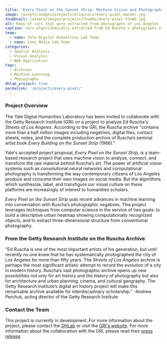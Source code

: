 ```yaml
---
title: 'Every Pixel on the Sunset Strip: Machine Vision and Photographs'
image: /assets/images/projects/originals/every-pixel-banner.jpg
thumbnail: /assets/images/projects/thumbs/every-pixel-thumb.jpg
alt: Rows of cars that were extracted from photographs of Los Angeles
caption: Cars algorithmically extracted from Ed Ruscha's photographs of Los Angeles.
team:
  - name: Yale Digital Humanities Lab Team
  - name: Lens Media Lab Team
categories:
  - Spatial Analysis
  - Visual Analysis
  - Web Application
tags:  
  - Archives
  - Machine Learning
  - Photographs
dhlab_project: true
permalink: '/projects/every-pixel/'
---
```


### Project Overview

The Yale Digital Humanities Laboratory has been invited to collaborate with the Getty Research Institute (GRI) on a project to analyze Ed Ruscha's *Streets of Los Angeles*. According to the GRI, the Ruscha archive "contains more than a half million images including negatives, digital files, contact sheets, notes, and the complete production archive of Ruscha’s seminal artist book *Every Building on the Sunset Strip* (1966)." 

Yale's accepted project proposal, *Every Pixel on the Sunset Strip*, is a team­-based research project that uses machine vision to analyze, connect, and transform the raw material behind Ruscha’s art. The power of artificial vision systems such as convolutional neural networks and computational photography is transforming the way contemporary citizens of Los Angeles produce and consume their own images on social media. But the algorithms which synthesize, label, and transfigure our visual culture on these platforms are increasingly of interest to humanities scholars. 

*Every Pixel on the Sunset Strip* puts recent advances in machine learning into conversation with Ruscha’s photographic negatives. This project leverages techniques from computer science in the service of two goals: to build a descriptive urban heatmap showing computationally­ recognized objects, and to extract three­-dimensional structure from conventional photography.

### From the Getty Research Institute on the Ruscha Archive

"Ed Ruscha is one of the most important artists of his generation, but until recently no one knew that he has systematically photographed the city of Los Angeles for more than fifty years. The *Streets of Los Angeles* archive is perhaps the most significant artistic attempt to record the evolution of a city in modern history. Ruscha’s vast photographic archive opens up new possibilities not only for art history and the history of photography but also for architecture and urban planning, cinema, and cultural geography. The Getty Research Institute’s digital art history project will make this remarkable archive available for interdisciplinary scholarship.” -Andrew Perchuk, acting director of the Getty Research Institute

### Contact the Team
This project is currently in development. For more information about the project, please contact the [DHLab](mailto:dhlab@yale.edu) or visit the <a href='http://www.getty.edu/research/scholars/digital_art_history/ruscha/index.html' target='_blank'> GRI's website</a>. For more information about the collaboration with the GRI, please read their <a href='{{site.baseurl}}/assets/docs/getty-announcement.pdf' target='_blank'>press release</a>.